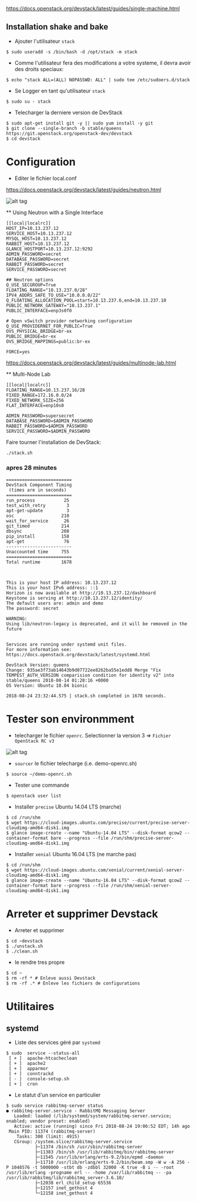 

https://docs.openstack.org/devstack/latest/guides/single-machine.html

## Installation shake and bake

* Ajouter l'utilisateur `stack`

```
$ sudo useradd -s /bin/bash -d /opt/stack -m stack
```

* Comme l'utilisateur fera des modifications a votre systeme, il devra avoir des droits speciaux:

```
$ echo "stack ALL=(ALL) NOPASSWD: ALL" | sudo tee /etc/sudoers.d/stack
```

* Se Logger en tant qu'utilisateur `stack`

```
$ sudo su - stack
```

* Telecharger la derniere version de DevStack

```
$ sudo apt-get install git -y || sudo yum install -y git
$ git clone --single-branch -b stable/queens https://git.openstack.org/openstack-dev/devstack
$ cd devstack
```

# Configuration 

* Editer le fichier local.conf

https://docs.openstack.org/devstack/latest/guides/neutron.html

![alt tag](./OS_Physical_Setup_28.png)

** Using Neutron with a Single Interface

```
[[local|localrc]]
HOST_IP=10.13.237.12
SERVICE_HOST=10.13.237.12
MYSQL_HOST=10.13.237.12
RABBIT_HOST=10.13.237.12
GLANCE_HOSTPORT=10.13.237.12:9292
ADMIN_PASSWORD=secret
DATABASE_PASSWORD=secret
RABBIT_PASSWORD=secret
SERVICE_PASSWORD=secret

## Neutron options
Q_USE_SECGROUP=True
FLOATING_RANGE="10.13.237.0/28"
IPV4_ADDRS_SAFE_TO_USE="10.0.0.0/22"
Q_FLOATING_ALLOCATION_POOL=start=10.13.237.6,end=10.13.237.10
PUBLIC_NETWORK_GATEWAY="10.13.237.1"
PUBLIC_INTERFACE=enp3s0f0

# Open vSwitch provider networking configuration
Q_USE_PROVIDERNET_FOR_PUBLIC=True
OVS_PHYSICAL_BRIDGE=br-ex
PUBLIC_BRIDGE=br-ex
OVS_BRIDGE_MAPPINGS=public:br-ex

FORCE=yes
```

https://docs.openstack.org/devstack/latest/guides/multinode-lab.html

** Multi-Node Lab

```
[[local|localrc]]
FLOATING_RANGE=10.13.237.16/28
FIXED_RANGE=172.16.0.0/24
FIXED_NETWORK_SIZE=256
FLAT_INTERFACE=enp10s0

ADMIN_PASSWORD=supersecret
DATABASE_PASSWORD=$ADMIN_PASSWORD
RABBIT_PASSWORD=$ADMIN_PASSWORD
SERVICE_PASSWORD=$ADMIN_PASSWORD
```





Faire tourner l'installation de DevStack:

```
./stack.sh
```

### apres 28 minutes

```
=========================
DevStack Component Timing
 (times are in seconds)  
=========================
run_process           25
test_with_retry        3
apt-get-update         3
osc                  210
wait_for_service      26
git_timed            214
dbsync               208
pip_install          158
apt-get               76
-------------------------
Unaccounted time     755
=========================
Total runtime        1678



This is your host IP address: 10.13.237.12
This is your host IPv6 address: ::1
Horizon is now available at http://10.13.237.12/dashboard
Keystone is serving at http://10.13.237.12/identity/
The default users are: admin and demo
The password: secret

WARNING: 
Using lib/neutron-legacy is deprecated, and it will be removed in the future


Services are running under systemd unit files.
For more information see: 
https://docs.openstack.org/devstack/latest/systemd.html

DevStack Version: queens
Change: 935ae3f73ab14643b9d07722ee8262ba55e1edd8 Merge "Fix TEMPEST_AUTH_VERSION comparision condition for identity v2" into stable/queens 2018-08-14 01:28:16 +0000
OS Version: Ubuntu 18.04 bionic

2018-08-24 23:32:44.575 | stack.sh completed in 1678 seconds.
```

# Tester son environmment

* telecharger le fichier `openrc`. Selectionner la version 3 =>  `Fichier OpenStack RC v3`

![alt tag](./openrc.png)

* `sourcer` le fichier telecharge (i.e. demo-openrc.sh)

```
$ source ~/demo-openrc.sh
```

* Tester une commande

```
$ openstack user list
```

* Installer `precise` Ubuntu 14.04 LTS (marche)

```
$ cd /run/shm  
$ wget https://cloud-images.ubuntu.com/precise/current/precise-server-cloudimg-amd64-disk1.img
$ glance image-create --name "Ubuntu-14.04 LTS" --disk-format qcow2 --container-format bare --progress --file /run/shm/precise-server-cloudimg-amd64-disk1.img
```

* Installer `xenial` Ubuntu 16.04 LTS (ne marche pas)

```
$ cd /run/shm
$ wget https://cloud-images.ubuntu.com/xenial/current/xenial-server-cloudimg-amd64-disk1.img
$ glance image-create --name "Ubuntu-16.04 LTS" --disk-format qcow2 --container-format bare --progress --file /run/shm/xenial-server-cloudimg-amd64-disk1.img
```

# Arreter et supprimer Devstack

* Arreter et supprimer

```
$ cd ~devstack
$ ./unstack.sh
$ ./clean.sh
```
* le rendre tres propre

```
$ cd ~
$ rm -rf * # Enleve aussi Devstack
$ rm -rf .* # Enleve les fichiers de configurations
```
# Utilitaires

## systemd

* Liste des services géré par `systemd`

```
$ sudo  service --status-all
 [ + ]  apache-htcacheclean
 [ + ]  apache2
 [ + ]  apparmor
 [ + ]  conntrackd
 [ - ]  console-setup.sh
 [ + ]  cron
```

* Le statut d'un service en particulier

```
$ sudo service rabbitmq-server status
● rabbitmq-server.service - RabbitMQ Messaging Server
   Loaded: loaded (/lib/systemd/system/rabbitmq-server.service; enabled; vendor preset: enabled)
   Active: active (running) since Fri 2018-08-24 19:06:52 EDT; 14h ago
 Main PID: 11374 (rabbitmq-server)
    Tasks: 308 (limit: 4915)
   CGroup: /system.slice/rabbitmq-server.service
           ├─11374 /bin/sh /usr/sbin/rabbitmq-server
           ├─11383 /bin/sh /usr/lib/rabbitmq/bin/rabbitmq-server
           ├─11545 /usr/lib/erlang/erts-9.2/bin/epmd -daemon
           ├─11710 /usr/lib/erlang/erts-9.2/bin/beam.smp -W w -A 256 -P 1048576 -t 5000000 -stbt db -zdbbl 32000 -K true -B i -- -root /usr/lib/erlang -progname erl -- -home /var/lib/rabbitmq -- -pa /usr/lib/rabbitmq/lib/rabbitmq_server-3.6.10/
           ├─12038 erl_child_setup 65536
           ├─12157 inet_gethost 4
           └─12158 inet_gethost 4
```
